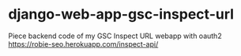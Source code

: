 # django-web-app-gsc-inspect-url
Piece backend code of my GSC Inspect URL webapp with oauth2 https://robie-seo.herokuapp.com/inspect-api/

